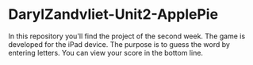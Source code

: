 # DarylZandvliet-Unit2-ApplePie

In this repository you'll find the project of the second week. The game is developed for the iPad device.
The purpose is to guess the word by entering letters. You can view your score in the bottom line.
